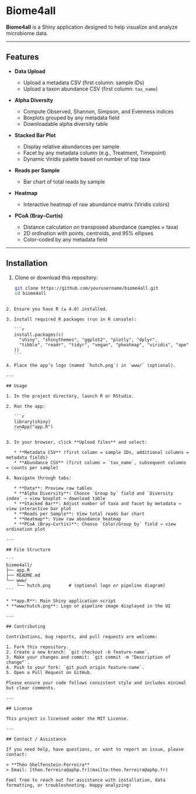 # Biome4all

**Biome4all** is a Shiny application designed to help  visualize and analyze microbiome data.

---

## Features

- **Data Upload**  
  - Upload a metadata CSV (first column: sample IDs)  
  - Upload a taxon abundance CSV (first column: `tax_name`)

- **Alpha Diversity**  
  - Compute Observed, Shannon, Simpson, and Evenness indices  
  - Boxplots grouped by any metadata field  
  - Downloadable alpha diversity table

- **Stacked Bar Plot**  
  - Display relative abundances per sample  
  - Facet by any metadata column (e.g., Treatment, Timepoint)  
  - Dynamic Viridis palette based on number of top taxa

- **Reads per Sample**  
  - Bar chart of total reads by sample

- **Heatmap**  
  - Interactive heatmap of raw abundance matrix (Viridis colors)

- **PCoA (Bray–Curtis)**  
  - Distance calculation on transposed abundance (samples × taxa)  
  - 2D ordination with points, centroids, and 95% ellipses  
  - Color-coded by any metadata field

---

## Installation

1. Clone or download this repository:

   ```bash
   git clone https://github.com/yourusername/biome4all.git
   cd biome4all
````

2. Ensure you have R (≥ 4.0) installed.

3. Install required R packages (run in R console):

   ```r
   install.packages(c(
     "shiny", "shinythemes", "ggplot2", "plotly", "dplyr",
     "tibble", "readr", "tidyr", "vegan", "pheatmap", "viridis", "ape"
   ))
   ```

4. Place the app’s logo (named `hutch.png`) in `www/` (optional).

---

## Usage

1. In the project directory, launch R or RStudio.

2. Run the app:

   ```r
   library(shiny)
   runApp("app.R")
   ```

3. In your browser, click **Upload files** and select:

   * **Metadata CSV** (first column = sample IDs, additional columns = metadata fields)
   * **Abundance CSV** (first column = `tax_name`, subsequent columns = counts per sample)

4. Navigate through tabs:

   * **Data**: Preview raw tables
   * **Alpha Diversity**: Choose `Group by` field and `Diversity index` → view boxplot → download table
   * **Stacked Bar**: Adjust number of taxa and facet by metadata → view interactive bar plot
   * **Reads per Sample**: View total reads bar chart
   * **Heatmap**: View raw abundance heatmap
   * **PCoA (Bray–Curtis)**: Choose `Color/Group by` field → view ordination plot

---

## File Structure

```
biome4all/
├── app.R
├── README.md
└── www/
    └── hutch.png       # (optional logo or pipeline diagram)
```

* **app.R**: Main Shiny application script
* **www/hutch.png**: Logo or pipeline image displayed in the UI

---

## Contributing

Contributions, bug reports, and pull requests are welcome:

1. Fork this repository.
2. Create a new branch: `git checkout -b feature-name`.
3. Make your changes and commit: `git commit -m "Description of change"`.
4. Push to your fork: `git push origin feature-name`.
5. Open a Pull Request on GitHub.

Please ensure your code follows consistent style and includes minimal but clear comments.

---

## License

This project is licensed under the MIT License.

---

## Contact / Assistance

If you need help, have questions, or want to report an issue, please contact:

> **Théo Ghelfenstein-Ferreira**
> Email: [theo.ferreira@aphp.fr](mailto:theo.ferreira@aphp.fr)

Feel free to reach out for assistance with installation, data formatting, or troubleshooting. Happy analyzing!


